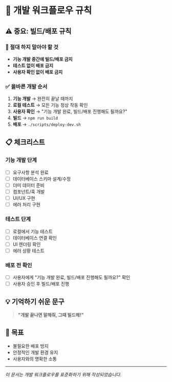 # 🚀 개발 워크플로우 규칙

## ⚠️ 중요: 빌드/배포 규칙

### 🚫 절대 하지 말아야 할 것
- **기능 개발 중간에 빌드/배포 금지**
- **테스트 없이 배포 금지**
- **사용자 확인 없이 배포 금지**

### ✅ 올바른 개발 순서
1. **기능 개발** → 완전히 끝날 때까지
2. **로컬 테스트** → 모든 기능 정상 작동 확인
3. **사용자 확인** → "기능 개발 완료, 빌드/배포 진행해도 될까요?"
4. **빌드** → `npm run build`
5. **배포** → `./scripts/deploy-dev.sh`

## 📋 체크리스트

### 기능 개발 단계
- [ ] 요구사항 분석 완료
- [ ] 데이터베이스 스키마 설계/수정
- [ ] 더미 데이터 준비
- [ ] 컴포넌트/훅 개발
- [ ] UI/UX 구현
- [ ] 에러 처리 구현

### 테스트 단계
- [ ] 로컬에서 기능 테스트
- [ ] 데이터베이스 연결 확인
- [ ] UI 렌더링 확인
- [ ] 에러 상황 테스트

### 배포 전 확인
- [ ] 사용자에게 "기능 개발 완료, 빌드/배포 진행해도 될까요?" 확인
- [ ] 사용자 승인 후 빌드/배포 진행

## 💡 기억하기 쉬운 문구
> **"개발 끝나면 말해줘, 그때 빌드해!"**

## 🎯 목표
- 불필요한 배포 방지
- 안정적인 개발 환경 유지
- 사용자와의 명확한 소통

---
*이 문서는 개발 워크플로우를 표준화하기 위해 작성되었습니다.* 